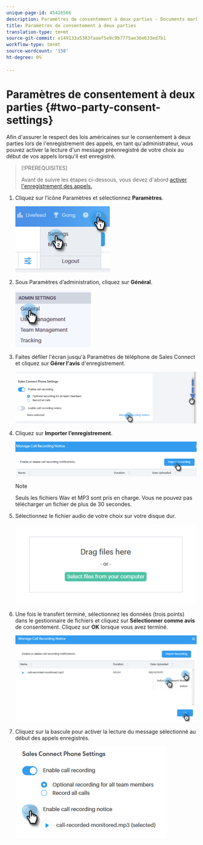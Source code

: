 ```yaml
---
unique-page-id: 45416566
description: Paramètres de consentement à deux parties - Documents marketing - Documentation du produit
title: Paramètres de consentement à deux parties
translation-type: tm+mt
source-git-commit: e149133a5383faaef5e9c9b7775ae36e633ed7b1
workflow-type: tm+mt
source-wordcount: '158'
ht-degree: 0%

---
```



# Paramètres de consentement à deux parties {#two-party-consent-settings}

Afin d&#39;assurer le respect des lois américaines sur le consentement à deux parties lors de l&#39;enregistrement des appels, en tant qu&#39;administrateur, vous pouvez activer la lecture d&#39;un message préenregistré de votre choix au début de vos appels lorsqu&#39;il est enregistré.

>[!PREREQUISITES]
>
>Avant de suivre les étapes ci-dessous, vous devez d&#39;abord [activer l&#39;enregistrement des appels.](http://docs.marketo.com/x/dAC1Ag)

1. Cliquez sur l’icône Paramètres et sélectionnez **Paramètres**.

   ![](assets/one-1.png)

1. Sous Paramètres d’administration, cliquez sur **Général**.

   ![](assets/two-1.png)

1. Faites défiler l&#39;écran jusqu&#39;à Paramètres de téléphone de Sales Connect et cliquez sur **Gérer l&#39;avis** d&#39;enregistrement.

   ![](assets/three-1.png)

1. Cliquez sur **Importer l’enregistrement**.

   ![](assets/four-1.png)

   >[!NOTE]
   >
   >Seuls les fichiers Wav et MP3 sont pris en charge. Vous ne pouvez pas télécharger un fichier de plus de 30 secondes.

1. Sélectionnez le fichier audio de votre choix sur votre disque dur.

   ![](assets/five.png)

1. Une fois le transfert terminé, sélectionnez les données (trois points) dans le gestionnaire de fichiers et cliquez sur **Sélectionner comme avis** de consentement. Cliquez sur **OK** lorsque vous avez terminé.

   ![](assets/six.png)

1. Cliquez sur la bascule pour activer la lecture du message sélectionné au début des appels enregistrés.

   ![](assets/seven.png)


